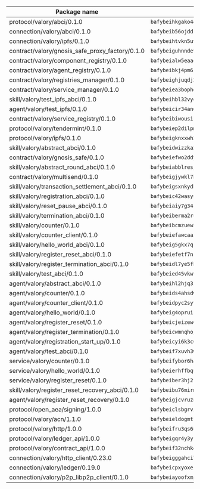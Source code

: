 | Package name                                                  | Package hash                                                  |
| ------------------------------------------------------------- | ------------------------------------------------------------- |
| protocol/valory/abci/0.1.0                                    | `bafybeihkgako44fzgurcv4hgbems4ptdtosae4lopnnr75eczb6kx3x2lm` |
| connection/valory/abci/0.1.0                                  | `bafybeib56ojddzexxbapowofypmpk6zeznqaumwgj7ftneb5ua6sk5k5vm` |
| connection/valory/ipfs/0.1.0                                  | `bafybeihtvkn5uv3ibumme7zzmrxx7iehc6lnjhil726h2jidpdzzjnd5ay` |
| contract/valory/gnosis_safe_proxy_factory/0.1.0               | `bafybeiguhnndevhp7iui65fhcezkunygdw2cwsofl4rcfzr2u2n6ql366q` |
| contract/valory/component_registry/0.1.0                      | `bafybeialw5eaa4v54s7i3sjsuy6d5k624quhxhziqntwq5hnz4g646sb7m` |
| contract/valory/agent_registry/0.1.0                          | `bafybeibkj4pm6ziqh2fl3xfsjiou4ibnxlipmvmqhgvc7xwpnaddbtxzli` |
| contract/valory/registries_manager/0.1.0                      | `bafybeighjuqdj2oq6tqckf7j3mqtighe7lpaahh7qt3sqxtbtjlur4tmj4` |
| contract/valory/service_manager/0.1.0                         | `bafybeiea3bophgb6ikqvpd7lzyluthlhoazbbrknvfncu4j7wbubfsrjeu` |
| skill/valory/test_ipfs_abci/0.1.0                             | `bafybeihbl32vydzhp4lo6buzbg56y55wt2nkaaigyl3y6j6dsercpm36hm` |
| agent/valory/test_ipfs/0.1.0                                  | `bafybeicir34an675wgivf425dqz42wr4ual47fl2fqqfnyjx4jyo67otci` |
| contract/valory/service_registry/0.1.0                        | `bafybeibiwousikhaafhuyfbflz6s3f6vi4eqomqpnecfyqzvrpygwagd6q` |
| protocol/valory/tendermint/0.1.0                              | `bafybeiep2dilpmu3je4z2kq7yc7l6n7ax5knwfax2ufvmnflt3uj2wrbju` |
| protocol/valory/ipfs/0.1.0                                    | `bafybeigknxxwh2xts7ijbacils4a4cgq7jhcdvwahshbw22zw5hnncsfla` |
| skill/valory/abstract_abci/0.1.0                              | `bafybeidwizzka3qjotu35zzstoqunp3hjhkx6oojqnlwqsvd3qnjjpmusq` |
| contract/valory/gnosis_safe/0.1.0                             | `bafybeiefwo2ddyhjxcpy2rlchcubv6bj35e5x4kstxwfyvyvdvcpvcoe5q` |
| skill/valory/abstract_round_abci/0.1.0                        | `bafybeiabblresjsuezf5sbwjvl7jydlrhl2zhrp2mmtcsihpmpnl3yozqe` |
| contract/valory/multisend/0.1.0                               | `bafybeigjywkl7hydjsrkogob3xebj2ifhqwmfhhxoeyrndzhhxi5u6amey` |
| skill/valory/transaction_settlement_abci/0.1.0                | `bafybeigsxnkydh5i42uw6afyacmg5eysd6oeaydxu3mam5blew7y5cb3qa` |
| skill/valory/registration_abci/0.1.0                          | `bafybeic42wasyuuxedomazvhityfd5mtemteqsnb6lfmgaf3iadfcc5r2a` |
| skill/valory/reset_pause_abci/0.1.0                           | `bafybeiaiy7g34coavr2zvnc3uw6qasfetdpn6aeqh7civxkxvjyztxjdwe` |
| skill/valory/termination_abci/0.1.0                           | `bafybeiberma2rutrqldj3ja7hvsaq2hzoevjhmspvfj5g5q7nccpactuim` |
| skill/valory/counter/0.1.0                                    | `bafybeibcmzuew5lxd5dxpj6ri4wmuiqfkndz6kn4kl5cp65uflyq27pnmq` |
| skill/valory/counter_client/0.1.0                             | `bafybeiefawcaaiy4matry7m53k36kqy4uadtmtpuulatnt5afkezx6napa` |
| skill/valory/hello_world_abci/0.1.0                           | `bafybeig5gkx7qrcvkuyqojqoljpm3trgqo2mxq2t4uqzvdfhvbpoiz5rc4` |
| skill/valory/register_reset_abci/0.1.0                        | `bafybeiefetf7nsh2quuf5fvcmzlizowg6kzq7lyirueknhpazhkl4da5je` |
| skill/valory/register_termination_abci/0.1.0                  | `bafybeidl7ye5fhv4fusy2gdxm4omewoeu5rrideka6xks62ew4dnpcy7wm` |
| skill/valory/test_abci/0.1.0                                  | `bafybeied45vkwteqh3d27plg3yhx2z6ll5njissxg352ahn6mamf5kl3lm` |
| agent/valory/abstract_abci/0.1.0                              | `bafybeihl2hjq3zk4t5qxwm6s7bqipxzcqgfbceiqvlpq27thrfkdvlmhlq` |
| agent/valory/counter/0.1.0                                    | `bafybeids4ahsdw45zr7x3qw4g3lvx2hrvwxgkjxax2xd42ivpzych6lq4e` |
| agent/valory/counter_client/0.1.0                             | `bafybeidpyc2syvuv3px52gmeaismyhcn4xskbzts22frwlxrwioj53vh6i` |
| agent/valory/hello_world/0.1.0                                | `bafybeig4opruik37kqxlh2bnmyjztueuqhp3enpimffdj5e3ppqj2uzu6y` |
| agent/valory/register_reset/0.1.0                             | `bafybeicjeizewen37i7nnrvvahvflvf4uw4tpvkpsjk4ywq7txr2xn4nt4` |
| agent/valory/register_termination/0.1.0                       | `bafybeicwmnqhojjnoiffyid4jexelovbkw7z5hrdtc4kr6fnwidnlokdhu` |
| agent/valory/registration_start_up/0.1.0                      | `bafybeicyi6k3c6n2k64vjrshzfvue5hev66islvfxccavytmud3laesagq` |
| agent/valory/test_abci/0.1.0                                  | `bafybeif7xuvh3who35b4xvti3vt7xx7jlbpuuj4dmry7vzqty6bmk3o3ca` |
| service/valory/counter/0.1.0                                  | `bafybeifybor6ha2wjo4vkkzkpifxfamat2ohmooozimiuwpgkkusxwxjwe` |
| service/valory/hello_world/0.1.0                              | `bafybeierhffbquiu3geu4tzvnl6zqqlbtqzkr6nandl74kimbnh5efeovm` |
| service/valory/register_reset/0.1.0                           | `bafybeiber3hj2ft2s552iv4dfxdsjrdsv3xjtf3uj5qplmn5zmtxluoyfu` |
| skill/valory/register_reset_recovery_abci/0.1.0               | `bafybeibu76mirmad3bampkpfh5xcbuyhfbtwpzcwlzquakurozqultokpq` |
| agent/valory/register_reset_recovery/0.1.0                    | `bafybeigjcvruzni5otl54rvlguxzohqywgw5eqounpotma4hti3lzz6atm` |
| protocol/open_aea/signing/1.0.0                               | `bafybeiclsbgrviyxbmi2vex5ze3dhr7ywohrqedebx26jozayxvroqtegq` |
| protocol/valory/acn/1.1.0                                     | `bafybeieldogmtf3m4jdsvt4vvyay3jh54rjn3deasymfw43vz3o42vigmq` |
| protocol/valory/http/1.0.0                                    | `bafybeifru3qs6udfzprax7jxktbsuzn7immfvi3scgfspifq3zdxwkgvnm` |
| protocol/valory/ledger_api/1.0.0                              | `bafybeigqr4y3ykz3iulrcoqmji7hy3dxaoy7zmyyzff4ivpbubcpwdknai` |
| protocol/valory/contract_api/1.0.0                            | `bafybeif32nchkgn6yet7e5gt4auhf7lsahxnj4t36kxbw55p3gi7qpeuxq` |
| connection/valory/http_client/0.23.0                          | `bafybeigggahci7hq6tr3tyueatgkvgn73y4b3av2vk7vtr7jkeuwsqcteq` |
| connection/valory/ledger/0.19.0                               | `bafybeicpxyoxez7lperltamvikxu6vzk2lhqakbivce4nzywyzoqbxoogm` |
| connection/valory/p2p_libp2p_client/0.1.0                     | `bafybeiayoofxmj6z3pasn2akqj3udgq2ta2ar6mv6zoehstul2btvv3gqa` |

